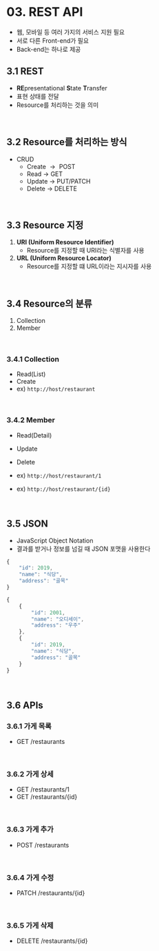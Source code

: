 # 03. REST API

- 웹, 모바일 등 여러 가지의 서비스 지원 필요
- 서로 다른 Front-end가 필요
- Back-end는 하나로 제공

## 3.1 REST

- **RE**presentational **S**tate **T**ransfer
- 표현 상태를 전달
- Resource를 처리하는 것을 의미

<br>

## 3.2 Resource를 처리하는 방식

- CRUD
  - Create $\rightarrow​$ POST
  - Read $\rightarrow$ GET
  - Update $\rightarrow$ PUT/PATCH
  - Delete $\rightarrow$ DELETE 

<br>

## 3.3 Resource 지정

1. **URI (Uniform Resource Identifier)**
   - Resource를 지정할 때 URI라는 식별자를 사용
2. **URL (Uniform Resource Locator)**
   - Resource를 지정할 떄 URL이라는 지시자를 사용

<br>

## 3.4 Resource의 분류

1. Collection
2. Member 

<br>

### 3.4.1 Collection

- Read(List)
- Create
- ex) `http://host/restaurant`

<br>

### 3.4.2 Member

- Read(Detail)
- Update
- Delete

- ex) `http://host/restaurant/1`
- ex) `http://host/restaurant/{id}`

<br>

## 3.5 JSON

- JavaScript Object Notation
- 결과를 받거나 정보를 넘길 때 JSON 포맷을 사용한다

```javascript
{
    "id": 2019,
    "name": "식당",
    "address": "골목"
}
```

```javascript
{
    {
        "id": 2001,
        "name": "오디세이",
        "address": "우주"        
    },
    {
        "id": 2019,
        "name": "식당",
        "address": "골목"        
    }        
}
```

<br>

## 3.6 APIs

### 3.6.1 가게 목록

- GET /restaurants 

<br>

### 3.6.2 가게 상세

- GET /restaurants/1
- GET /restaurants/{id}

<br>

### 3.6.3 가게 추가

- POST /restaurants

<br>

### 3.6.4 가게 수정

- PATCH /restaurants/{id}

<br>

### 3.6.5 가게 삭제

- DELETE /restaurants/{id}